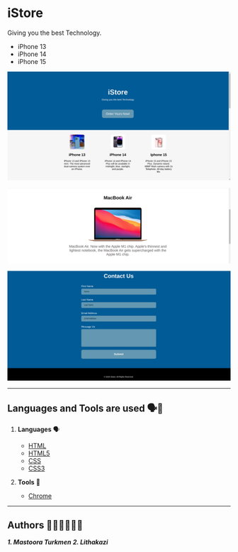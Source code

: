 # iStore

Giving you the best Technology. 

+ iPhone 13
+ iPhone 14
+ iPhone 15

![Screenshot](./screenshot/image.png)

![Screenshot](./screenshot/image-1.png)

![Screenshot](./screenshot/image-2.png)


------

## Languages and Tools are used 🗣️🔧

1. **Languages** 🗣️

    + [HTML](https://github.com/topics/html)
    + [HTML5](https://github.com/topics/html5)
    + [CSS](https://github.com/topics/css)
    + [CSS3](https://github.com/topics/css3)


2. **Tools** 🔧

    + [Chrome](https://github.com/topics/chrome)



------



## Authors 👩🏻‍💻👩🏻‍💻

***1. Mastoora Turkmen***
***2. Lithakazi***
